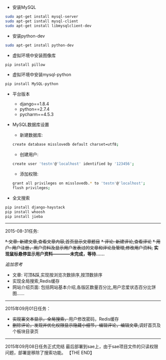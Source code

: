 * 安装MySQL
```bash
sudo apt-get install mysql-server
sudo apt-get isntall mysql-client
sudo apt-get install libmysqlclient-dev
```

* 安装python-dev
```bash
sudo apt-get install python-dev
```

* 虚拟环境中安装图像库
```bash
pip install pillow
```

* 虚拟环境中安装mysql-python
```bash
pip install MySQL-python
```

* 平台版本
    * django==1.8.4
    * python==2.7.4
    * pycharm==4.5.3 

* MySQL数据库设置
    * 新建数据库:
    ```bash
    create database misslovedb default charset=utf8;
    ```
    * 创建用户:
    ```bash
    create user 'testn'@'localhost' identified by '123456';
    ```
    * 添加权限:
    ```bash
    grant all privileges on misslovedb.* to 'testn'@'localhost';
    flush privileges;
    ```

* 全文搜索
```bash
pip install django-haystack
pip install whoosh
pip install jieba
```

*****
2015-08-31任务:

~~* 文章: 新建文章,查看文章内容,首页显示文章题目~~
~~* 评论: 新建评论,查看评论~~
~~* 用户: 用户注册，用户资料及显示用户发表过的文章和评论及管理,修改用户资料,~~ **实现鼠标悬停显示用户资料————未完成，等待……**

*追加思考*

* 文章: 可顶&踩,实现按浏览次数排序,按顶数排序
* 实现全局搜索,Redis缓存
* 网站介绍页面: 包括网站基本介绍,各版区数量百分比,用户恋爱状态百分比饼图……

******
2015年09月01日任务：

* ~~实现富文本显示，全局搜索，~~用户修改密码，Redis缓存
* ~~删除评论，发现并优化权限显示隐藏小细节，编辑评论，编辑文章,~~调好首页及个板块目录页

******
2015年09月08日任务正式完结
最后部署到sae上，由于sae项目文件的只读权限问题，部署是移除了搜索功能。
【THE END】




